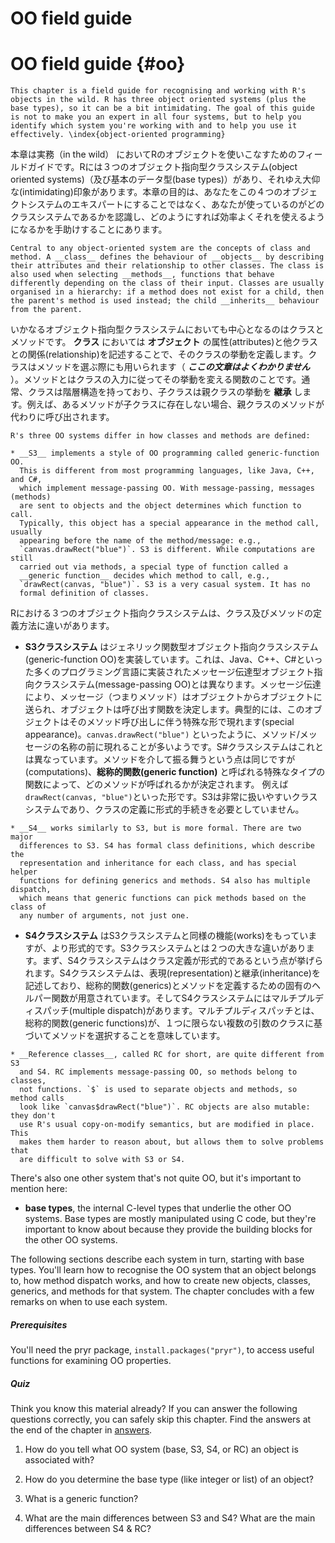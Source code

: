 # OO field guide

# OO field guide {#oo}
```
This chapter is a field guide for recognising and working with R's objects in the wild. R has three object oriented systems (plus the base types), so it can be a bit intimidating. The goal of this guide is not to make you an expert in all four systems, but to help you identify which system you're working with and to help you use it effectively. \index{object-oriented programming}
```

本章は実務（in the wild） においてRのオブジェクトを使いこなすためのフィールドガイドです。Rには３つのオブジェクト指向型クラスシステム(object oriented systems)（及び基本のデータ型(base types)）があり、それゆえ大仰な(intimidating)印象があります。本章の目的は、あなたをこの４つのオブジェクトシステムのエキスパートにすることではなく、あなたが使っているのがどのクラスシステムであるかを認識し、どのようにすれば効率よくそれを使えるようになるかを手助けすることにあります。

```
Central to any object-oriented system are the concepts of class and method. A __class__ defines the behaviour of __objects__ by describing their attributes and their relationship to other classes. The class is also used when selecting __methods__, functions that behave differently depending on the class of their input. Classes are usually organised in a hierarchy: if a method does not exist for a child, then the parent's method is used instead; the child __inherits__ behaviour from the parent.
```
いかなるオブジェクト指向型クラスシステムにおいても中心となるのはクラスとメソッドです。 __クラス__ においては __オブジェクト__ の属性(attributes)と他クラスとの関係(relationship)を記述することで、そのクラスの挙動を定義します。クラスはメソッドを選ぶ際にも用いられます（ __*ここの文章はよくわかりません*__ ）。メソッドとはクラスの入力に従ってその挙動を変える関数のことです。通常、クラスは階層構造を持っており、子クラスは親クラスの挙動を __継承__ します。例えば、あるメソッドが子クラスに存在しない場合、親クラスのメソッドが代わりに呼び出されます。

```
R's three OO systems differ in how classes and methods are defined:

* __S3__ implements a style of OO programming called generic-function OO. 
  This is different from most programming languages, like Java, C++, and C#,
  which implement message-passing OO. With message-passing, messages (methods)
  are sent to objects and the object determines which function to call.
  Typically, this object has a special appearance in the method call, usually
  appearing before the name of the method/message: e.g., 
  `canvas.drawRect("blue")`. S3 is different. While computations are still
  carried out via methods, a special type of function called a 
  __generic function__ decides which method to call, e.g., 
  `drawRect(canvas, "blue")`. S3 is a very casual system. It has no 
  formal definition of classes.
```
Rにおける３つのオブジェクト指向クラスシステムは、クラス及びメソッドの定義方法に違いがあります。

* __S3クラスシステム__ はジェネリック関数型オブジェクト指向クラスシステム(generic-function OO)を実装しています。これは、Java、C++、C#といった多くのプログラミング言語に実装されたメッセージ伝達型オブジェクト指向クラスシステム(message-passing OO)とは異なります。メッセージ伝達により、メッセージ（つまりメソッド）はオブジェクトからオブジェクトに送られ、オブジェクトは呼び出す関数を決定します。典型的には、このオブジェクトはそのメソッド呼び出しに伴う特殊な形で現れます(special appearance)。`canvas.drawRect("blue")` といったように、メソッド/メッセージの名称の前に現れることが多いようです。S#クラスシステムはこれとは異なっています。メソッドを介して振る舞うという点は同じですが(computations)、__総称的関数(generic function)__ と呼ばれる特殊なタイプの関数によって、どのメソッドが呼ばれるかが決定されます。 例えば`drawRect(canvas, "blue")`といった形です。S3は非常に扱いやすいクラスシステムであり、クラスの定義に形式的手続きを必要としていません。

```
* __S4__ works similarly to S3, but is more formal. There are two major
  differences to S3. S4 has formal class definitions, which describe the
  representation and inheritance for each class, and has special helper
  functions for defining generics and methods. S4 also has multiple dispatch,
  which means that generic functions can pick methods based on the class of 
  any number of arguments, not just one.
```
* __S4クラスシステム__ はS3クラスシステムと同様の機能(works)をもっていますが、より形式的です。S3クラスシステムとは２つの大きな違いがあります。まず、S4クラスシステムはクラス定義が形式的であるという点が挙げられます。S4クラスシステムは、表現(representation)と継承(inheritance)を記述しており、総称的関数(generics)とメソッドを定義するための固有のヘルパー関数が用意されています。そしてS4クラスシステムにはマルチプルディスパッチ(multiple dispatch)があります。マルチプルディスパッチとは、総称的関数(generic functions)が、１つに限らない複数の引数のクラスに基づいてメソッドを選択することを意味しています。

```
* __Reference classes__, called RC for short, are quite different from S3 
  and S4. RC implements message-passing OO, so methods belong to classes, 
  not functions. `$` is used to separate objects and methods, so method calls
  look like `canvas$drawRect("blue")`. RC objects are also mutable: they don't
  use R's usual copy-on-modify semantics, but are modified in place. This 
  makes them harder to reason about, but allows them to solve problems that 
  are difficult to solve with S3 or S4.
```

There's also one other system that's not quite OO, but it's important to mention here:

* __base types__, the internal C-level types that underlie the other OO 
  systems. Base types are mostly manipulated using C code, but they're 
  important to know about because they provide the building blocks for the 
  other OO systems.

The following sections describe each system in turn, starting with base types. You'll learn how to recognise the OO system that an object belongs to, how method dispatch works, and how to create new objects, classes, generics, and methods for that system. The chapter concludes with a few remarks on when to use each system.

##### Prerequisites

You'll need the pryr package, `install.packages("pryr")`, to access useful functions for examining OO properties.

##### Quiz

Think you know this material already? If you can answer the following questions correctly, you can safely skip this chapter. Find the answers at the end of the chapter in [answers](#oo-answers).

1. How do you tell what OO system (base, S3, S4, or RC) an object is 
   associated with?

1. How do you determine the base type (like integer or list) of an object?

1. What is a generic function?

1. What are the main differences between S3 and S4? What are the main 
   differences between S4 & RC?
